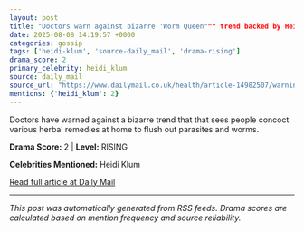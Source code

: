 ```yaml
---
layout: post
title: "Doctors warn against bizarre 'Worm Queen""" trend backed by Heidi Klum: 'It could be fatal"""
date: 2025-08-08 14:19:57 +0000
categories: gossip
tags: ['heidi-klum', 'source-daily_mail', 'drama-rising']
drama_score: 2
primary_celebrity: heidi_klum
source: daily_mail
source_url: "https://www.dailymail.co.uk/health/article-14982507/warning-worms-parasite-hidden-signs.html?ns_mchannel=rss&ito=1490&ns_campaign=1490"""
mentions: {'heidi_klum': 2}
---
```


Doctors have warned against a bizarre trend that that sees people concoct various herbal remedies at home to flush out parasites and worms.

**Drama Score:** 2 | **Level:** RISING

**Celebrities Mentioned:** Heidi Klum

[Read full article at Daily Mail](https://www.dailymail.co.uk/health/article-14982507/warning-worms-parasite-hidden-signs.html?ns_mchannel=rss&ito=1490&ns_campaign=1490)

---
*This post was automatically generated from RSS feeds. Drama scores are calculated based on mention frequency and source reliability.*
